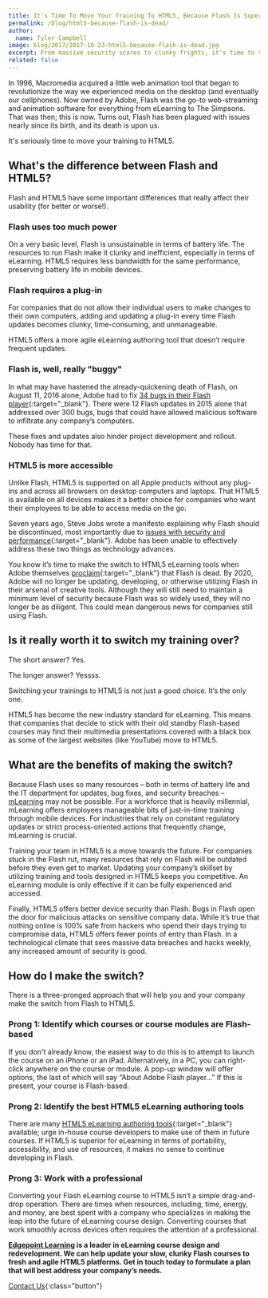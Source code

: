 ```yaml
---
title: It's Time To Move Your Training To HTML5, Because Flash Is Super Dead
permalink: /blog/html5-because-flash-is-dead/
author:
  name: Tyler Campbell
image: blog/2017/2017-10-23-html5-because-flash-is-dead.jpg
excerpt: From massive security scares to clunky frights, it's time to switch your outdated Flash courses to HTML5. Here's why.
related: false
---
```


In 1996, Macromedia acquired a little web animation tool that began to revolutionize the way we experienced media on the desktop (and eventually our cellphones). Now owned by Adobe, Flash was the go-to web-streaming and animation software for everything from eLearning to The Simpsons. That was then; this is now. Turns out, Flash has been plagued with issues nearly since its birth, and its death is upon us.

It's seriously time to move your training to HTML5.

## What's the difference between Flash and HTML5?

Flash and HTML5 have some important differences that really affect their usability (for better or worse!).

### Flash uses too much power

On a very basic level, Flash is unsustainable in terms of battery life. The resources to run Flash make it clunky and inefficient, especially in terms of eLearning. HTML5 requires less bandwidth for the same performance, preserving battery life in mobile devices.

### Flash requires a plug-in

For companies that do not allow their individual users to make changes to their own computers, adding and updating a plug-in every time Flash updates becomes clunky, time-consuming, and unmanageable.

HTML5 offers a more agile eLearning authoring tool that doesn’t require frequent updates.

### Flash is, well, really "buggy"

In what may have hastened the already-quickening death of Flash, on August 11, 2016 alone, Adobe had to fix [34 bugs in their Flash player](https://www.computerworld.com/article/2971721/security/stop-the-flash-madness-5-bugs-a-week.html){:target="_blank"}. There were 12 Flash updates in 2015 alone that addressed over 300 bugs, bugs that could have allowed malicious software to infiltrate any company’s computers.

These fixes and updates also hinder project development and rollout. Nobody has time for that.

### HTML5 is more accessible

Unlike Flash, HTML5 is supported on all Apple products without any plug-ins and across all browsers on desktop computers and laptops. That HTML5 is available on all devices makes it a better choice for companies who want their employees to be able to access media on the go.

Seven years ago, Steve Jobs wrote a manifesto explaining why Flash should be discontinued, most importantly due to [issues with security and performance](https://www.apple.com/hotnews/thoughts-on-flash/?AID=10480621&PID=3821802&SID=1qzwj0nqanf4x){:target="_blank"}. Adobe has been unable to effectively address these two things as technology advances.

You know it’s time to make the switch to HTML5 eLearning tools when Adobe themselves [proclaim](https://blogs.adobe.com/conversations/2015/11/flash-html5-and-open-web-standards.html){:target="_blank"} that Flash is dead. By 2020, Adobe will no longer be updating, developing, or otherwise utilizing Flash in their arsenal of creative tools. Although they will still need to maintain a minimum level of security because Flash was so widely used, they will no longer be as diligent. This could mean dangerous news for companies still using Flash.

## Is it really worth it to switch my training over?

The short answer? Yes.

The longer answer? Yessss.

Switching your trainings to HTML5 is not just a good choice. It’s the only one.

HTML5 has become the new industry standard for eLearning. This means that companies that decide to stick with their old standby Flash-based courses may find their multimedia presentations covered with a black box as some of the largest websites (like YouTube) move to HTML5.

## What are the benefits of making the switch?

Because Flash uses so many resources – both in terms of battery life and the IT department for updates, bug fixes, and security breaches – [mLearning](/blog/what-is-mlearning/) may not be possible. For a workforce that is heavily millennial, mLearning offers employees manageable bits of just-in-time training through mobile devices. For industries that rely on constant regulatory updates or strict process-oriented actions that frequently change, mLearning is crucial.

Training your team in HTML5 is a move towards the future. For companies stuck in the Flash rut, many resources that rely on Flash will be outdated before they even get to market. Updating your company’s skillset by utilizing training and tools designed in HTML5 keeps you competitive. An eLearning module is only effective if it can be fully experienced and accessed.

Finally, HTML5 offers better device security than Flash. Bugs in Flash open the door for malicious attacks on sensitive company data. While it’s true that nothing online is 100% safe from hackers who spend their days trying to compromise data, HTML5 offers fewer points of entry than Flash. In a technological climate that sees massive data breaches and hacks weekly, any increased amount of security is good.

## How do I make the switch?

There is a three-pronged approach that will help you and your company make the switch from Flash to HTML5.

### Prong 1: Identify which courses or course modules are Flash-based

If you don't already know, the easiest way to do this is to attempt to launch the course on an iPhone or an iPad. Alternatively, in a PC, you can right-click anywhere on the course or module. A pop-up window will offer options, the last of which will say “About Adobe Flash player…” If this is present, your course is Flash-based.

### Prong 2: Identify the best HTML5 eLearning authoring tools

There are many [HTML5 eLearning authoring tools](https://elearningindustry.com/the-ultimate-list-of-html5-elearning-authoring-tools){:target="_blank"} available; urge in-house course developers to make use of them in future courses. If HTML5 is superior for eLearning in terms of portability, accessibility, and use of resources, it makes no sense to continue developing in Flash.

### Prong 3: Work with a professional

Converting your Flash eLearning course to HTML5 isn’t a simple drag-and-drop operation. There are times when resources, including, time, energy, and money, are best spent with a company who specializes in making the leap into the future of eLearning course design. Converting courses that work smoothly across devices often requires the attention of a professional.

<strong>[Edgepoint Learning](/) is a leader in eLearning course design and redevelopment. We can help update your slow, clunky Flash courses to fresh and agile HTML5 platforms. Get in touch today to formulate a plan that will best address your company’s needs.</strong>

[Contact Us](/contact/ ){:class="button"}
